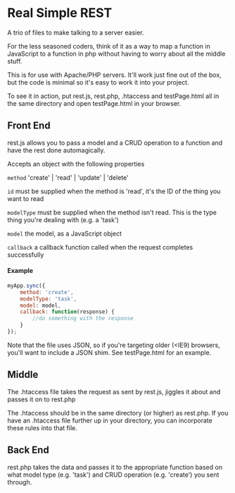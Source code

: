# Real Simple REST
A trio of files to make talking to a server easier.

For the less seasoned coders, think of it as a way to map a function in JavaScript to a function in php without having to worry about all the middle stuff.

This is for use with Apache/PHP servers. It'll work just fine out of the box, but the code is minimal so it's easy to work it into your project.

To see it in action, put rest.js, rest.php, .htaccess and testPage.html all in the same directory and open testPage.html in your browser.


## Front End
rest.js allows you to pass a model and a CRUD operation to a function and have the rest done automagically.

Accepts an object with the following properties

`method` 'create' | 'read' | 'update' | 'delete'

`id` must be supplied when the method is 'read', it's the ID of the thing you want to read

`modelType` must be supplied when the method isn't read. This is the type thing you're dealing with (e.g. a 'task')

`model` the model, as a JavaScript object

`callback` a callback function called when the request completes successfully

#### Example
```javascript
myApp.sync({
	method: 'create',
	modelType: 'task',
	model: model,
	callback: function(response) {
		//do something with the response
	}
});
```

Note that the file uses JSON, so if you're targeting older (<IE9) browsers, you'll want to include a JSON shim. See testPage.html for an example.

## Middle
The .htaccess file takes the request as sent by rest.js, jiggles it about and passes it on to rest.php

The .htaccess should be in the same directory (or higher) as rest.php. If you have an .htaccess file further up in your directory, you can incorporate these rules into that file.


## Back End
rest.php takes the data and passes it to the appropriate function based on what model type (e.g. 'task') and CRUD operation (e.g. 'create') you sent through.